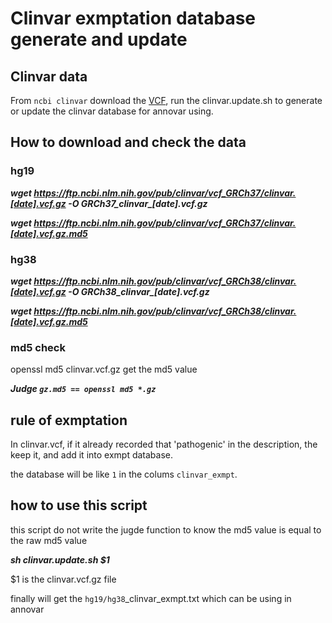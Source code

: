 # Clinvar exmptation database generate and update
## Clinvar data 
  From `ncbi clinvar` download the [VCF](https://ftp.ncbi.nlm.nih.gov/pub/clinvar/), run the clinvar.update.sh to generate or update the clinvar database for annovar using.
##  How to download and check the data
  ### hg19 
 
  ***wget https://ftp.ncbi.nlm.nih.gov/pub/clinvar/vcf_GRCh37/clinvar.[date].vcf.gz -O GRCh37_clinvar_[date].vcf.gz***
 
  ***wget https://ftp.ncbi.nlm.nih.gov/pub/clinvar/vcf_GRCh37/clinvar.[date].vcf.gz.md5***
 
  ### hg38
 
  ***wget https://ftp.ncbi.nlm.nih.gov/pub/clinvar/vcf_GRCh38/clinvar.[date].vcf.gz -O GRCh38_clinvar_[date].vcf.gz***

  ***wget https://ftp.ncbi.nlm.nih.gov/pub/clinvar/vcf_GRCh38/clinvar.[date].vcf.gz.md5***
  
  ### md5 check 
  openssl md5 clinvar.vcf.gz get the md5 value
  
  ***Judge `gz.md5 == openssl md5 *.gz`***
## rule of exmptation 
In clinvar.vcf, if it already recorded that 'pathogenic' in the description, the keep it, and add it into exmpt database.

the database will be like `1` in the colums `clinvar_exmpt`. 

## how to use this script
 
 this script do not write the jugde function to know the md5 value is equal to the raw md5 value 
 
 ***sh clinvar.update.sh $1***
 
 $1 is the clinvar.vcf.gz file 

finally will get the `hg19/hg38`_clinvar_exmpt.txt which can be using in annovar
